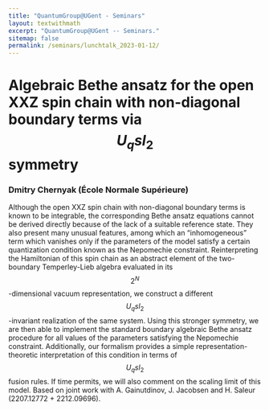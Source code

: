```yaml
---
title: "QuantumGroup@UGent - Seminars"
layout: textwithmath
excerpt: "QuantumGroup@UGent -- Seminars."
sitemap: false
permalink: /seminars/lunchtalk_2023-01-12/
---
```


# Algebraic Bethe ansatz for the open XXZ spin chain with non-diagonal boundary terms via $$U_q sl_2$$ symmetry
### Dmitry Chernyak (École Normale Supérieure)
Although the open XXZ spin chain with non-diagonal boundary terms is known to be integrable, the corresponding Bethe ansatz equations cannot be derived directly because of the lack of a suitable reference state. They also present many unusual features, among which an “inhomogeneous” term which vanishes only if the parameters of the model satisfy a certain quantization condition known as the Nepomechie constraint. Reinterpreting the Hamiltonian of this spin chain as an abstract element of the two-boundary Temperley-Lieb algebra evaluated in its $$2^N$$-dimensional vacuum representation, we construct a different $$U_q sl_2$$-invariant realization of the same system. Using this stronger symmetry, we are then able to implement the standard boundary algebraic Bethe ansatz procedure for all values of the parameters satisfying the Nepomechie constraint. Additionally, our formalism provides a simple representation-theoretic interpretation of this condition in terms of $$U_q sl_2$$ fusion rules. If time permits, we will also comment on the scaling limit of this model. Based on joint work with A. Gainutdinov, J. Jacobsen and H. Saleur (2207.12772 + 2212.09696).
